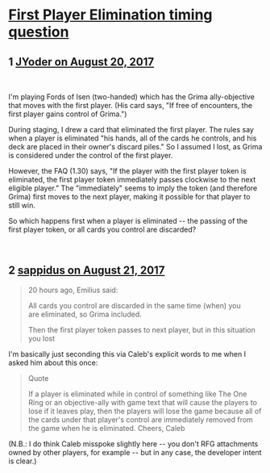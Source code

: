 # [First Player Elimination timing question](https://community.fantasyflightgames.com/topic/256737-first-player-elimination-timing-question/)

## 1 [JYoder on August 20, 2017](https://community.fantasyflightgames.com/topic/256737-first-player-elimination-timing-question/?do=findComment&comment=2938681)

 

I'm playing Fords of Isen (two-handed) which has the Grima ally-objective that moves with the first player. (His card says, "If free of encounters, the first player gains control of Grima.")

During staging, I drew a card that eliminated the first player. The rules say when a player is eliminated "his hands, all of the cards he controls, and his deck are placed in their owner's discard piles." So I assumed I lost, as Grima is considered under the control of the first player.

However, the FAQ (1.30) says, "If the player with the first player token is eliminated, the first player token immediately passes clockwise to the next eligible player." The "immediately" seems to imply the token (and therefore Grima) first moves to the next player, making it possible for that player to still win.

So which happens first when a player is eliminated -- the passing of the first player token, or all cards you control are discarded?

 

## 2 [sappidus on August 21, 2017](https://community.fantasyflightgames.com/topic/256737-first-player-elimination-timing-question/?do=findComment&comment=2939989)

> 20 hours ago, Emilius said:
> 
> All cards you control are discarded in the same time (when) you are eliminated, so Grima included.
> 
> Then the first player token passes to next player, but in this situation you lost 

I'm basically just seconding this via Caleb's explicit words to me when I asked him about this once:

> Quote
> 
> If a player is eliminated while in control of something like The One Ring or an objective-ally with game text that will cause the players to lose if it leaves play, then the players will lose the game because all of the cards under that player's control are immediately removed from the game when he is eliminated.
> Cheers,
> Caleb

(N.B.: I do think Caleb misspoke slightly here -- you don't RFG attachments owned by other players, for example -- but in any case, the developer intent is clear.)


